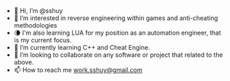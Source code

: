 - 👋 Hi, I’m @sshuy
- 👀 I’m interested in reverse engineering within games and anti-cheating methodologies
- 🌘 I'm also learning LUA for my position as an automation engineer, that is my current focus.
- 🌱 I’m currently learning C++ and Cheat Engine.
- 💞️ I’m looking to collaborate on any software or project that related to the above.
- 📫 How to reach me work.sshuy@gmail.com

<!---
sshuy/sshuy is a ✨ special ✨ repository because its `README.md` (this file) appears on your GitHub profile.
You can click the Preview link to take a look at your changes.
--->
